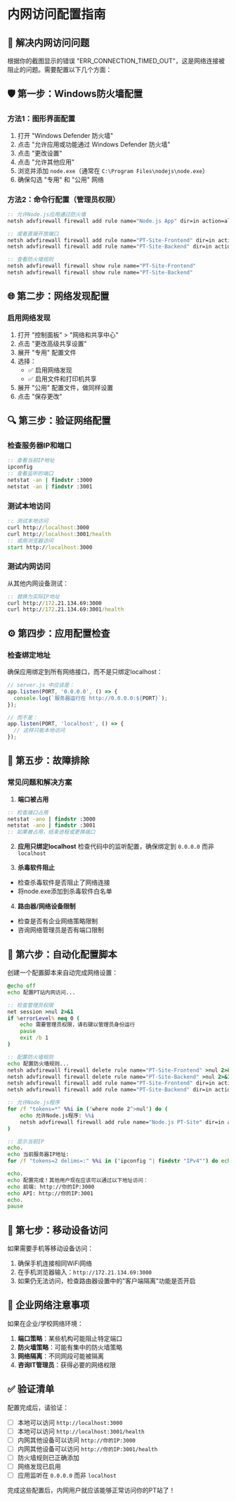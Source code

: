 # 内网访问配置指南

## 🔧 解决内网访问问题

根据你的截图显示的错误 "ERR_CONNECTION_TIMED_OUT"，这是网络连接被阻止的问题。需要配置以下几个方面：

## 🛡️ 第一步：Windows防火墙配置

### 方法1：图形界面配置
1. 打开 "Windows Defender 防火墙"
2. 点击 "允许应用或功能通过 Windows Defender 防火墙"
3. 点击 "更改设置" 
4. 点击 "允许其他应用"
5. 浏览并添加 `node.exe`（通常在 `C:\Program Files\nodejs\node.exe`）
6. 确保勾选 "专用" 和 "公用" 网络

### 方法2：命令行配置（管理员权限）
```cmd
:: 允许Node.js应用通过防火墙
netsh advfirewall firewall add rule name="Node.js App" dir=in action=allow program="C:\Program Files\nodejs\node.exe"

:: 或者直接开放端口
netsh advfirewall firewall add rule name="PT-Site-Frontend" dir=in action=allow protocol=TCP localport=3000
netsh advfirewall firewall add rule name="PT-Site-Backend" dir=in action=allow protocol=TCP localport=3001

:: 查看防火墙规则
netsh advfirewall firewall show rule name="PT-Site-Frontend"
netsh advfirewall firewall show rule name="PT-Site-Backend"
```

## 🌐 第二步：网络发现配置

### 启用网络发现
1. 打开 "控制面板" > "网络和共享中心"
2. 点击 "更改高级共享设置"
3. 展开 "专用" 配置文件
4. 选择：
   - ✅ 启用网络发现
   - ✅ 启用文件和打印机共享
5. 展开 "公用" 配置文件，做同样设置
6. 点击 "保存更改"

## 🔍 第三步：验证网络配置

### 检查服务器IP和端口
```cmd
:: 查看当前IP地址
ipconfig
:: 查看监听的端口
netstat -an | findstr :3000
netstat -an | findstr :3001
```

### 测试本地访问
```cmd
:: 测试本地访问
curl http://localhost:3000
curl http://localhost:3001/health
:: 或用浏览器访问
start http://localhost:3000
```

### 测试内网访问
从其他内网设备测试：
```cmd
:: 替换为实际IP地址
curl http://172.21.134.69:3000
curl http://172.21.134.69:3001/health
```

## ⚙️ 第四步：应用配置检查

### 检查绑定地址
确保应用绑定到所有网络接口，而不是只绑定localhost：

```javascript
// server.js 中应该是：
app.listen(PORT, '0.0.0.0', () => {
  console.log(`服务器运行在 http://0.0.0.0:${PORT}`);
});

// 而不是：
app.listen(PORT, 'localhost', () => {
  // 这样只能本地访问
});
```

## 🚨 第五步：故障排除

### 常见问题和解决方案

1. **端口被占用**
```cmd
:: 检查端口占用
netstat -ano | findstr :3000
netstat -ano | findstr :3001
:: 如果被占用，结束进程或更换端口
```

2. **应用只绑定localhost**
检查代码中的监听配置，确保绑定到 `0.0.0.0` 而非 `localhost`

3. **杀毒软件阻止**
- 检查杀毒软件是否阻止了网络连接
- 将node.exe添加到杀毒软件白名单

4. **路由器/网络设备限制**
- 检查是否有企业网络策略限制
- 咨询网络管理员是否有端口限制

## 🔧 第六步：自动化配置脚本

创建一个配置脚本来自动完成网络设置：

```cmd
@echo off
echo 配置PT站内网访问...

:: 检查管理员权限
net session >nul 2>&1
if %errorLevel% neq 0 (
    echo 需要管理员权限，请右键以管理员身份运行
    pause
    exit /b 1
)

:: 配置防火墙规则
echo 配置防火墙规则...
netsh advfirewall firewall delete rule name="PT-Site-Frontend" >nul 2>&1
netsh advfirewall firewall delete rule name="PT-Site-Backend" >nul 2>&1
netsh advfirewall firewall add rule name="PT-Site-Frontend" dir=in action=allow protocol=TCP localport=3000
netsh advfirewall firewall add rule name="PT-Site-Backend" dir=in action=allow protocol=TCP localport=3001

:: 允许Node.js程序
for /f "tokens=*" %%i in ('where node 2^>nul') do (
    echo 允许Node.js程序: %%i
    netsh advfirewall firewall add rule name="Node.js PT-Site" dir=in action=allow program="%%i"
)

:: 显示当前IP
echo.
echo 当前服务器IP地址:
for /f "tokens=2 delims=:" %%i in ('ipconfig ^| findstr "IPv4"') do echo %%i

echo.
echo 配置完成！其他用户现在应该可以通过以下地址访问：
echo 前端: http://你的IP:3000
echo API: http://你的IP:3001
echo.
pause
```

## 📱 第七步：移动设备访问

如果需要手机等移动设备访问：

1. 确保手机连接相同WiFi网络
2. 在手机浏览器输入：`http://172.21.134.69:3000`
3. 如果仍无法访问，检查路由器设置中的"客户端隔离"功能是否开启

## 🏢 企业网络注意事项

如果在企业/学校网络环境：

1. **端口策略**：某些机构可能阻止特定端口
2. **防火墙策略**：可能有集中的防火墙策略
3. **网络隔离**：不同网段可能被隔离
4. **咨询IT管理员**：获得必要的网络权限

## ✅ 验证清单

配置完成后，请验证：

- [ ] 本地可以访问 `http://localhost:3000`
- [ ] 本地可以访问 `http://localhost:3001/health`  
- [ ] 内网其他设备可以访问 `http://你的IP:3000`
- [ ] 内网其他设备可以访问 `http://你的IP:3001/health`
- [ ] 防火墙规则已正确添加
- [ ] 网络发现已启用
- [ ] 应用监听在 `0.0.0.0` 而非 `localhost`

完成这些配置后，内网用户就应该能够正常访问你的PT站了！
